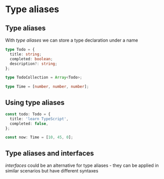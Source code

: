 # Type aliases

## Type aliases

With _type aliases_ we can store a type declaration under a name

```ts
type Todo = {
  title: string;
  completed: boolean;
  description?: string;
};
```

```ts
type TodoCollection = Array<Todo>;
```

```ts
type Time = [number, number, number];
```

## Using type aliases

```ts
const todo: Todo = {
  title: 'learn TypeScript',
  completed: false,
};
```

```ts
const now: Time = [10, 45, 0];
```

## Type aliases and interfaces

_interfaces_ could be an alternative for type aliases - they can be applied in similar scenarios but have different syntaxes
